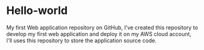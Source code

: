 # Hello-world
My first Web application repository on GitHub,
I've created this repository to develop my first web application and deploy it on my AWS cloud account,
I'll uses this repository to store the application source code.
